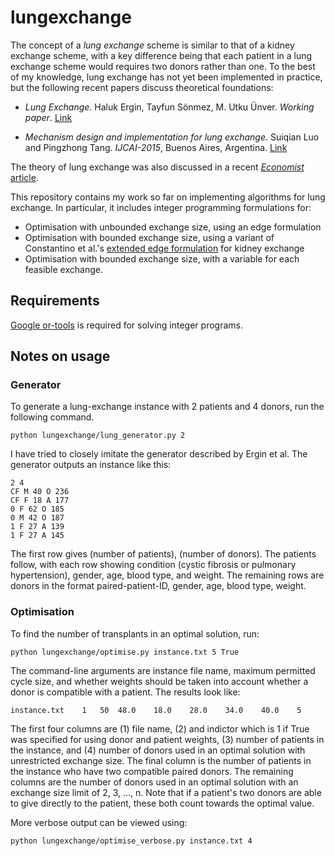 # lungexchange

The concept of a _lung exchange_ scheme is similar to that of a kidney
exchange scheme, with a key difference being that each patient in a
lung exchange scheme would requires two donors rather than one. To the
best of my knowledge, lung exchange has not yet been implemented in
practice, but the following recent papers discuss theoretical foundations:

- _Lung Exchange_. Haluk Ergin, Tayfun Sönmez, M. Utku Ünver. _Working
  paper_. [Link](http://www.tayfunsonmez.net/wp-content/uploads/2014/09/lung-exchange-6.pdf
)

- _Mechanism design and implementation for lung exchange_. Suiqian Luo and
  Pingzhong Tang. *IJCAI-2015*, Buenos Aires, Argentina. [Link](http://iiis.tsinghua.edu.cn/~kenshin/lung.pdf)

The theory of lung exchange was also discussed in a recent
[_Economist_ article](http://www.economist.com/blogs/freeexchange/2014/09/lung-exchanges).

This repository contains my work so far on implementing algorithms for
lung exchange. In particular, it includes integer programming formulations
for:

- Optimisation with unbounded exchange size, using an edge formulation
- Optimisation with bounded exchange size, using a variant of Constantino et al.'s
  [extended edge formulation](http://www.sciencedirect.com/science/article/pii/S0377221713004244) for kidney exchange
- Optimisation with bounded exchange size, with a variable for each feasible
  exchange.

## Requirements

[Google or-tools](https://developers.google.com/optimization/installing) is required for solving integer programs.

## Notes on usage

### Generator

To generate a lung-exchange instance with 2 patients and 4 donors, run the following command.

    python lungexchange/lung_generator.py 2

I have tried to closely imitate the generator described by Ergin et al. The generator outputs an instance like this:

    2 4
    CF M 40 O 236
    CF F 18 A 177
    0 F 62 O 185
    0 M 42 O 187
    1 F 27 A 139
    1 F 27 A 145

The first row gives (number of patients), (number of donors). The patients follow, with each row showing condition (cystic fibrosis or pulmonary hypertension), gender, age, blood type, and weight. The remaining rows are donors in the format paired-patient-ID, gender, age, blood type, weight.

### Optimisation

To find the number of transplants in an optimal solution, run:

    python lungexchange/optimise.py instance.txt 5 True

The command-line arguments are instance file name, maximum permitted cycle size, and whether weights should be taken into account whether a donor is compatible with a patient. The results look like:

    instance.txt    1   50  48.0    18.0    28.0    34.0    40.0    5

The first four columns are (1) file name, (2) and indictor which is 1 if True was specified for using donor and patient weights, (3) number of patients in the instance, and (4) number of donors used in an optimal solution with unrestricted exchange size. The final column is the number of patients in the instance who have two compatible paired donors. The remaining columns are the number of donors used in an optimal solution with an exchange size limit of 2, 3, ..., n. Note that if a patient's two donors are able to give directly to the patient, these both count towards the optimal value.

More verbose output can be viewed using:
    
    python lungexchange/optimise_verbose.py instance.txt 4
